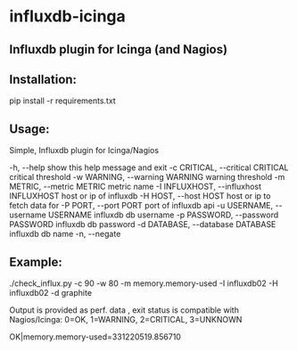 # influxdb-icinga
Influxdb plugin for Icinga (and Nagios)
----------------------------------------

Installation:
-------------
pip install -r requirements.txt

Usage:
------

Simple, Influxdb plugin for Icinga/Nagios

  -h, --help            show this help message and exit
  -c CRITICAL, --critical CRITICAL
                        critical threshold
  -w WARNING, --warning WARNING
                        warning threshold
  -m METRIC, --metric METRIC
                        metric name
  -I INFLUXHOST, --influxhost INFLUXHOST
                        host or ip of influxdb
  -H HOST, --host HOST  host or ip to fetch data for
  -P PORT, --port PORT  port of influxdb api
  -u USERNAME, --username USERNAME
                        influxdb db username
  -p PASSWORD, --password PASSWORD
                        influxdb db password
  -d DATABASE, --database DATABASE
                        influxdb db name
  -n, --negate



Example:
-------
./check_influx.py -c 90 -w 80 -m memory.memory-used -I influxdb02 -H influxdb02  -d graphite 

Output is provided as perf. data , exit status is compatible with Nagios/Icinga: 0=OK, 1=WARNING, 2=CRITICAL, 3=UNKNOWN

OK|memory.memory-used=331220519.856710
